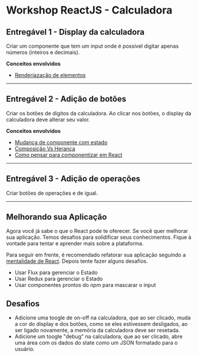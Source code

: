 # Workshop ReactJS - Calculadora

## Entregável 1 - Display da calculadora

Criar um componente que tem um input onde é possível digitar apenas números (inteiros e decimais).

**Conceitos envolvidos**
- [Renderiazação de elementos](https://facebook.github.io/react/docs/rendering-elements.html)

---

## Entregável 2 - Adição de botões

Criar os botões de digitos da calculadora.
Ao clicar nos botões, o display da calculadora deve alterar seu valor.

**Conceitos envolvidos**
- [Mudança de componente com estado](https://facebook.github.io/react/docs/lifting-state-up.html)
- [Composição Vs Herança](https://facebook.github.io/react/docs/composition-vs-inheritance.html)
- [Como pensar para componentizar em React](https://facebook.github.io/react/docs/thinking-in-react.html)

---

## Entregável 3 - Adição de operações

Criar botões de operações e de igual.

---

## Melhorando sua Aplicação
Agora você já sabe o que o React pode te oferecer. Se você quer melhorar sua aplicação. Temos desafios para solidificar seus conhecimentos. Fique à vontade para tentar e aprender mais sobre a plataforma.

Para seguir em frente, é recomendado refatorar sua aplicação seguindo a [mentalidade de React](https://facebook.github.io/react/docs/thinking-in-react.html). Depois tente fazer alguns desafios.

- Usar Flux para gerenciar o Estado
- Usar Redux para gerenciar o Estado
- Usar componentes prontos do *npm* para mascarar o input

## Desafios

- Adicione uma toogle de on-off na calculadora, que ao ser clicado, muda a cor do display e dos botões, como se eles estivessem desligados, ao ser ligado novamente, a memória da calculadora deve ser resetada.
- Adicione um toogle "debug" na calculadora, que ao ser clicado, abre uma área com os dados do state como um JSON formatado para o usuário.
